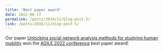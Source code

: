 ```yaml
---
title: 'Best paper award'
date: 2022-06-17
permalink: /posts/2019/11/blog-post-5/
link: /posts/2019/11/blog-post-5/
---
```


Our paper [Unlocking social network analysis methods for studying human mobility](https://agile-giss.copernicus.org/articles/3/19/2022/) won the [AGILE 2022 conference](https://agile-online.org/conference-2022) best paper award!